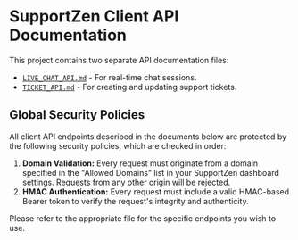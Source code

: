 # SupportZen Client API Documentation

This project contains two separate API documentation files:

-   [`LIVE_CHAT_API.md`](./LIVE_CHAT_API.md) - For real-time chat sessions.
-   [`TICKET_API.md`](./TICKET_API.md) - For creating and updating support tickets.

## Global Security Policies

All client API endpoints described in the documents below are protected by the following security policies, which are checked in order:

1.  **Domain Validation:** Every request must originate from a domain specified in the "Allowed Domains" list in your SupportZen dashboard settings. Requests from any other origin will be rejected.
2.  **HMAC Authentication:** Every request must include a valid HMAC-based Bearer token to verify the request's integrity and authenticity.

Please refer to the appropriate file for the specific endpoints you wish to use.
